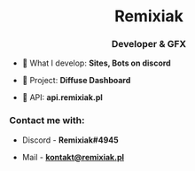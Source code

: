 <h1 align="center">Remixiak</h1>
<h3 align="center">Developer & GFX</h3>

- 🌱 What I develop: **Sites, Bots on discord**

- 🌱 Project: **Diffuse Dashboard**

- 🌱 API: **api.remixiak.pl**

<h3 align="left">Contact me with:</h3>

- Discord - **Remixiak#4945**

- Mail - **kontakt@remixiak.pl**
